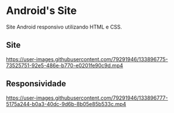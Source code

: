 # Android's Site
 Site Android responsivo utilizando HTML e CSS.

## Site

https://user-images.githubusercontent.com/79291946/133896775-73525751-92e5-486e-b770-e0201fe90c9d.mp4

## Responsividade

https://user-images.githubusercontent.com/79291946/133896777-5175a244-b0a3-40dc-9d6b-8b05e85b533c.mp4
